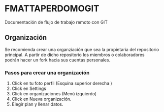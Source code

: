 # FMATTAPERDOMOGIT
Documentación de flujo de trabajo remoto con GIT

## Organización
Se recomienda crear una organziación que sea la propietaria del repositorio principal. A partir de dicho repositorio los miembros o colaboradores podrán hacer un fork hacia sus cuentas personales.

### Pasos para crear una organización

1. Click en tu foto perfil (Esquina superior derecha )
2. Click en Settings
3. Click en organizaciones (Menú izquierdo)
4. Click en Nueva organización.
5. Elegir plan y llenar datos.
